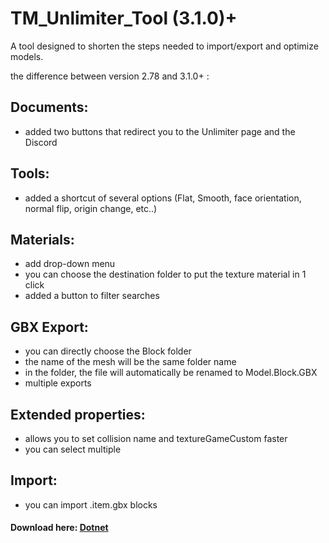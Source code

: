 # TM_Unlimiter_Tool (3.1.0)+

A tool designed to shorten the steps needed to import/export and optimize models.

the difference between version 2.78 and 3.1.0+ :

## Documents:
 - added two buttons that redirect you to the Unlimiter page and the Discord

## Tools:
 - added a shortcut of several options (Flat, Smooth, face orientation, normal flip, origin change, etc..)

## Materials:
 - add drop-down menu
 - you can choose the destination folder to put the texture material in 1 click
 - added a button to filter searches

## GBX Export:
 - you can directly choose the Block folder
 - the name of the mesh will be the same folder name
 - in the folder, the file will automatically be renamed to Model.Block.GBX
 - multiple exports

## Extended properties:
 - allows you to set collision name and textureGameCustom faster
 - you can select multiple

## Import:
 - you can import .item.gbx blocks

#### Download here: [Dotnet](https://github.com/skyslide22/blendermania-assets/releases/download/Blendermania_Dotnet_v0.0.5/Blendermania_Dotnet_v0.0.5.zip)


